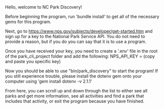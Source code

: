 Hello, welcome to NC Park Discovery!

Before beginning the program, run 'bundle install' to get all of the necessary gems for this program.

Next, go to https://www.nps.gov/subjects/developer/get-started.htm and sign up for a key to the National Park Service API. You do not need to provide a reason, but if you do you can say that it is to use a program.

Once you have received your key, you need to create a '.env' file in the root of the park_cli_project folder and add the following:
    NPS_API_KEY = (copy and paste you specific key)

Now you should be able to use "bin/park_discovery" to start the program! If you still experience trouble, please install the dotenv gem onto your computer using 'gem install dotenv -v 2.1.1'

From here, you can scroll up and down through the list to either see all parks and get more information, see all activities and find a park that includes that activity, or exit the program because you have finished.